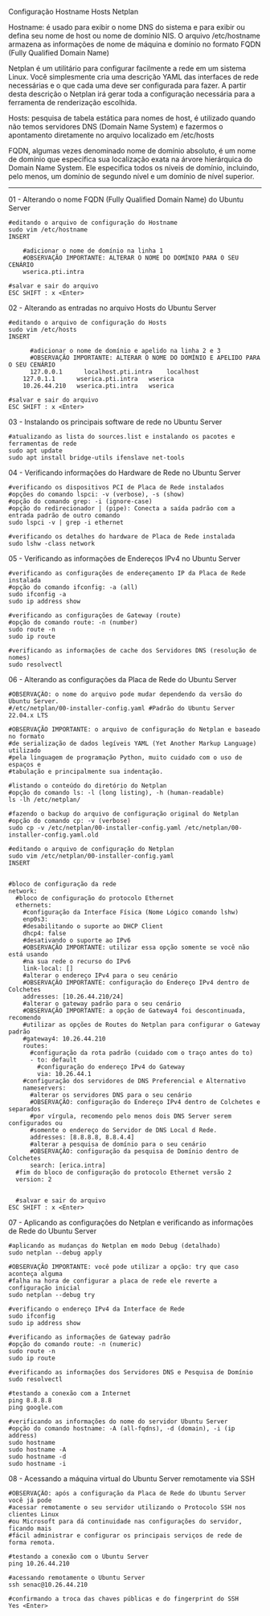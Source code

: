 Configuração Hostname Hosts Netplan

Hostname: é usado para exibir o nome DNS do sistema e para exibir ou defina seu nome de host ou nome de domínio NIS. O arquivo /etc/hostname armazena as informações de nome de máquina e domínio no formato FQDN (Fully Qualified Domain Name)

Netplan é um utilitário para configurar facilmente a rede em um sistema Linux. Você simplesmente cria uma descrição YAML das interfaces de rede necessárias e o que cada uma deve ser configurada para fazer. A partir desta descrição o Netplan irá gerar toda a configuração necessária para a ferramenta de renderização escolhida.

Hosts: pesquisa de tabela estática para nomes de host, é utilizado quando não temos servidores DNS (Domain Name System) e fazermos o apontamento diretamente no arquivo localizado em /etc/hosts

FQDN, algumas vezes denominado nome de domínio absoluto, é um nome de domínio que especifica sua localização exata na árvore hierárquica do Domain Name System. Ele especifica todos os níveis de domínio, incluindo, pelo menos, um domínio de segundo nível e um domínio de nível superior.

---

01 - Alterando o nome FQDN (Fully Qualified Domain Name) do Ubuntu Server

    #editando o arquivo de configuração do Hostname
    sudo vim /etc/hostname
    INSERT
	
	    #adicionar o nome de domínio na linha 1
	    #OBSERVAÇÃO IMPORTANTE: ALTERAR O NOME DO DOMÍNIO PARA O SEU CENÁRIO
	    wserica.pti.intra

    #salvar e sair do arquivo
    ESC SHIFT : x <Enter>

02 - Alterando as entradas no arquivo Hosts do Ubuntu Server

    #editando o arquivo de configuração do Hosts
    sudo vim /etc/hosts
    INSERT
	
    	  #adicionar o nome de domínio e apelido na linha 2 e 3
	      #OBSERVAÇÃO IMPORTANTE: ALTERAR O NOME DO DOMÍNIO E APELIDO PARA O SEU CENÁRIO
	      127.0.0.1      localhost.pti.intra    localhost
  	    127.0.1.1      wserica.pti.intra   wserica
  	    10.26.44.210   wserica.pti.intra   wserica

    #salvar e sair do arquivo
    ESC SHIFT : x <Enter>

03 - Instalando os principais software de rede no Ubuntu Server

    #atualizando as lista do sources.list e instalando os pacotes e ferramentas de rede
    sudo apt update
    sudo apt install bridge-utils ifenslave net-tools

04 - Verificando informações do Hardware de Rede no Ubuntu Server

    #verificando os dispositivos PCI de Placa de Rede instalados
    #opções do comando lspci: -v (verbose), -s (show)
    #opção do comando grep: -i (ignore-case)
    #opção do redirecionador | (pipe): Conecta a saída padrão com a entrada padrão de outro comando
    sudo lspci -v | grep -i ethernet

    #verificando os detalhes do hardware de Placa de Rede instalada
    sudo lshw -class network

05 - Verificando as informações de Endereços IPv4 no Ubuntu Server

    #verificando as configurações de endereçamento IP da Placa de Rede instalada
    #opção do comando ifconfig: -a (all)
    sudo ifconfig -a
    sudo ip address show

    #verificando as configurações de Gateway (route)
    #opção do comando route: -n (number)
    sudo route -n
    sudo ip route

    #verificando as informações de cache dos Servidores DNS (resolução de nomes)
    sudo resolvectl

06 - Alterando as configurações da Placa de Rede do Ubuntu Server

    #OBSERVAÇÃO: o nome do arquivo pode mudar dependendo da versão do Ubuntu Server.
    #/etc/netplan/00-installer-config.yaml #Padrão do Ubuntu Server 22.04.x LTS

    #OBSERVAÇÃO IMPORTANTE: o arquivo de configuração do Netplan e baseado no formato 
    #de serialização de dados legíveis YAML (Yet Another Markup Language) utilizado 
    #pela linguagem de programação Python, muito cuidado com o uso de espaços e 
    #tabulação e principalmente sua indentação.

    #listando o conteúdo do diretório do Netplan
    #opção do comando ls: -l (long listing), -h (human-readable)
    ls -lh /etc/netplan/

    #fazendo o backup do arquivo de configuração original do Netplan
    #opção do comando cp: -v (verbose)
    sudo cp -v /etc/netplan/00-installer-config.yaml /etc/netplan/00-installer-config.yaml.old

    #editando o arquivo de configuração do Netplan
    sudo vim /etc/netplan/00-installer-config.yaml
    INSERT


    #bloco de configuração da rede
    network:
      #bloco de configuração do protocolo Ethernet
      ethernets:
        #configuração da Interface Física (Nome Lógico comando lshw)
        enp0s3:
        #desabilitando o suporte ao DHCP Client
        dhcp4: false
        #desativando o suporte ao IPv6
        #OBSERVAÇÃO IMPORTANTE: utilizar essa opção somente se você não está usando
        #na sua rede o recurso do IPv6
        link-local: []
        #alterar o endereço IPv4 para o seu cenário
        #OBSERVAÇÃO IMPORTANTE: configuração do Endereço IPv4 dentro de Colchetes
        addresses: [10.26.44.210/24]
        #alterar o gateway padrão para o seu cenário
        #OBSERVAÇÃO IMPORTANTE: a opção de Gateway4 foi descontinuada, recomendo
        #utilizar as opções de Routes do Netplan para configurar o Gateway padrão
        #gateway4: 10.26.44.210
        routes:
          #configuração da rota padrão (cuidado com o traço antes do to)
          - to: default
            #configuração do endereço IPv4 do Gateway
            via: 10.26.44.1
        #configuração dos servidores de DNS Preferencial e Alternativo
        nameservers:
          #alterar os servidores DNS para o seu cenário
          #OBSERVAÇÃO: configuração do Endereço IPv4 dentro de Colchetes e separados
          #por vírgula, recomendo pelo menos dois DNS Server serem configurados ou 
	      #somente o endereço do Servidor de DNS Local d Rede.
          addresses: [8.8.8.8, 8.8.4.4]
          #alterar a pesquisa de domínio para o seu cenário
          #OBSERVAÇÃO: configuração da pesquisa de Domínio dentro de Colchetes
          search: [erica.intra]
      #fim do bloco de configuração do protocolo Ethernet versão 2
      version: 2


      #salvar e sair do arquivo
    ESC SHIFT : x <Enter>

07 - Aplicando as configurações do Netplan e verificando as informações de Rede do Ubuntu Server

    #aplicando as mudanças do Netplan em modo Debug (detalhado)
    sudo netplan --debug apply

    #OBSERVAÇÃO IMPORTANTE: você pode utilizar a opção: try que caso aconteça alguma
    #falha na hora de configurar a placa de rede ele reverte a configuração inicial
    sudo netplan --debug try

    #verificando o endereço IPv4 da Interface de Rede
    sudo ifconfig
    sudo ip address show

    #verificando as informações de Gateway padrão
    #opção do comando route: -n (numeric)
    sudo route -n
    sudo ip route

    #verificando as informações dos Servidores DNS e Pesquisa de Domínio
    sudo resolvectl

    #testando a conexão com a Internet
    ping 8.8.8.8
    ping google.com

    #verificando as informações do nome do servidor Ubuntu Server
    #opção do comando hostname: -A (all-fqdns), -d (domain), -i (ip address)
    sudo hostname
    sudo hostname -A
    sudo hostname -d
    sudo hostname -i

08 - Acessando a máquina virtual do Ubuntu Server remotamente via SSH

    #OBSERVAÇÃO: após a configuração da Placa de Rede do Ubuntu Server você já pode
    #acessar remotamente o seu servidor utilizando o Protocolo SSH nos clientes Linux
    #ou Microsoft para dá continuidade nas configurações do servidor, ficando mais
    #fácil administrar e configurar os principais serviços de rede de forma remota.

    #testando a conexão com o Ubuntu Server
    ping 10.26.44.210

    #acessando remotamente o Ubuntu Server
    ssh senac@10.26.44.210

    #confirmando a troca das chaves públicas e do fingerprint do SSH
    Yes <Enter>
